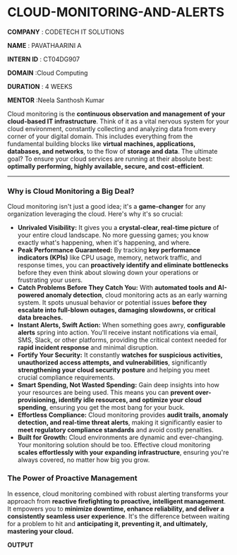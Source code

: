 # CLOUD-MONITORING-AND-ALERTS

**COMPANY** : CODETECH IT SOLUTIONS

**NAME** : PAVATHAARINI A

**INTERN ID** : CT04DG907

**DOMAIN** :Cloud Computing

**DURATION** : 4 WEEKS

**MENTOR** :Neela Santhosh Kumar

Cloud monitoring is the **continuous observation and management of your cloud-based IT infrastructure**. Think of it as a vital nervous system for your cloud environment, constantly collecting and analyzing data from every corner of your digital domain. This includes everything from the fundamental building blocks like **virtual machines, applications, databases, and networks**, to the flow of **storage and data**. The ultimate goal? To ensure your cloud services are running at their absolute best: **optimally performing, highly available, secure, and cost-efficient**.

---

### Why is Cloud Monitoring a Big Deal?

Cloud monitoring isn't just a good idea; it's a **game-changer** for any organization leveraging the cloud. Here's why it's so crucial:

* **Unrivaled Visibility:** It gives you a **crystal-clear, real-time picture** of your entire cloud landscape. No more guessing games; you know exactly what's happening, when it's happening, and where.
* **Peak Performance Guaranteed:** By tracking **key performance indicators (KPIs)** like CPU usage, memory, network traffic, and response times, you can **proactively identify and eliminate bottlenecks** before they even think about slowing down your operations or frustrating your users.
* **Catch Problems Before They Catch You:** With **automated tools and AI-powered anomaly detection**, cloud monitoring acts as an early warning system. It spots unusual behavior or potential issues **before they escalate into full-blown outages, damaging slowdowns, or critical data breaches.**
* **Instant Alerts, Swift Action:** When something goes awry, **configurable alerts** spring into action. You'll receive instant notifications via email, SMS, Slack, or other platforms, providing the critical context needed for **rapid incident response** and minimal disruption.
* **Fortify Your Security:** It constantly **watches for suspicious activities, unauthorized access attempts, and vulnerabilities**, significantly **strengthening your cloud security posture** and helping you meet crucial compliance requirements.
* **Smart Spending, Not Wasted Spending:** Gain deep insights into how your resources are being used. This means you can **prevent over-provisioning, identify idle resources, and optimize your cloud spending**, ensuring you get the most bang for your buck.
* **Effortless Compliance:** Cloud monitoring provides **audit trails, anomaly detection, and real-time threat alerts**, making it significantly easier to **meet regulatory compliance standards** and avoid costly penalties.
* **Built for Growth:** Cloud environments are dynamic and ever-changing. Your monitoring solution should be too. Effective cloud monitoring **scales effortlessly with your expanding infrastructure**, ensuring you're always covered, no matter how big you grow.

### The Power of Proactive Management

In essence, cloud monitoring combined with robust alerting transforms your approach from **reactive firefighting to proactive, intelligent management**. It empowers you to **minimize downtime, enhance reliability, and deliver a consistently seamless user experience**. It's the difference between waiting for a problem to hit and **anticipating it, preventing it, and ultimately, mastering your cloud.**



**OUTPUT**
